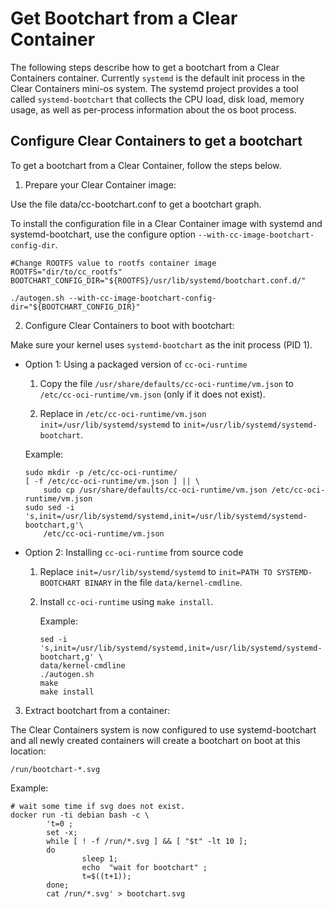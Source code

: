 # Get Bootchart from a Clear Container #

The following steps describe how to get a bootchart from a Clear Containers
container. Currently `systemd` is the default init process in the Clear Containers mini-os
system. The systemd project provides a tool called `systemd-bootchart` that
collects the CPU load, disk load, memory usage, as well as per-process information
about the os boot process.

## Configure Clear Containers to get a bootchart ##

To get a bootchart from a Clear Container, follow the steps below.

1. Prepare your Clear Container image:

Use the file data/cc-bootchart.conf to get a bootchart graph.

To install the configuration file in a Clear Container image with systemd and
systemd-bootchart, use the configure option `--with-cc-image-bootchart-config-dir`.

```
#Change ROOTFS value to rootfs container image
ROOTFS="dir/to/cc_rootfs"
BOOTCHART_CONFIG_DIR="${ROOTFS}/usr/lib/systemd/bootchart.conf.d/"

./autogen.sh --with-cc-image-bootchart-config-dir="${BOOTCHART_CONFIG_DIR}"
```

2. Configure Clear Containers to boot with bootchart:

Make sure your kernel uses `systemd-bootchart` as the init process (PID 1).

* Option 1: Using a packaged version of `cc-oci-runtime`

    1. Copy the file `/usr/share/defaults/cc-oci-runtime/vm.json` to
       `/etc/cc-oci-runtime/vm.json` (only if it does not exist).

    2. Replace in `/etc/cc-oci-runtime/vm.json` `init=/usr/lib/systemd/systemd` to
       `init=/usr/lib/systemd/systemd-bootchart`.

  Example:

  ```
  sudo mkdir -p /etc/cc-oci-runtime/
  [ -f /etc/cc-oci-runtime/vm.json ] || \
      sudo cp /usr/share/defaults/cc-oci-runtime/vm.json /etc/cc-oci-runtime/vm.json
  sudo sed -i 's,init=/usr/lib/systemd/systemd,init=/usr/lib/systemd/systemd-bootchart,g'\
      /etc/cc-oci-runtime/vm.json
  ```

* Option 2: Installing `cc-oci-runtime` from source code

  1. Replace `init=/usr/lib/systemd/systemd` to `init=PATH TO SYSTEMD-BOOTCHART BINARY`
     in the file `data/kernel-cmdline`. 

  2. Install `cc-oci-runtime` using `make install`.

     Example:

     ```
     sed -i 's,init=/usr/lib/systemd/systemd,init=/usr/lib/systemd/systemd-bootchart,g' \
     data/kernel-cmdline
     ./autogen.sh
     make
     make install
     ```

3. Extract bootchart from a container:

The Clear Containers system is now configured to use systemd-bootchart and
all newly created containers will create a bootchart on boot at this location:

`/run/bootchart-*.svg`

Example:

```
# wait some time if svg does not exist.
docker run -ti debian bash -c \
        't=0 ;
        set -x;
        while [ ! -f /run/*.svg ] && [ "$t" -lt 10 ];
        do
                sleep 1;
                echo  "wait for bootchart" ;
                t=$((t+1));
        done;
        cat /run/*.svg' > bootchart.svg
```
